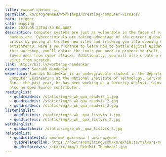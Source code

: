 ```yaml
---
title: ಕಂಪ್ಯೂಟರ್‌ ವೈರಾಣುಗಳ ಸೃಷ್ಠಿ
permalink: kn/programmes/workshops/creating-computer-viruses/
cata: trigger
catb: mapping
date: 2021-05-22T04:30:00.000Z
description: Computer systems are just as vulnerable in the faces of viruses as
  humans are. Cybercriminals are taking advantage of the current global health
  crisis by posing as trusted new sites and tricking you into opening malicious
  attachments. Here’s your chance to learn how to battle digital epidemics! In
  this workshop, you’ll obtain the tools you need to protect yourself, and your
  loved ones from cyber attacks. Additionally, you will also create a computer
  virus from scratch.
link: http://bit.ly/workshop-nandenkar
expertname: Saurabh Nandedkar
expertbio: Saurabh Nandedkar is an undergraduate student in the department of
  Computer Engineering at the National Institute of Technology, Kurukshetra.
  Since the past year, he has been working as a Security Analyst. Saurabh is
  also an Open Source contributor.
readinglist:
  - quadreadvis: /static/img/p_wk_qua_readvis_1.jpg
  - quadreadvis: /static/img/p_wk_qua_readvis_2.jpg
  - quadreadvis: /static/img/p_wk_qua_readvis_3.jpg
listeninglist:
  - quadlistvis: /static/img/p_wk__qua_listvis_1.jpg
  - quadlistvis: /static/img/p_wk__qua_listvis_2.jpg
watchinglist:
  - quadwatchvis: /static/img/p_wk__qua_listvis_2.jpg
relatedlist:
  - quadrelatedtxt: ಮಾಲ್‌ವೇರ್‌ ಪ್ರದರ್ಶನಾಲಯ | ಮಿಕ್ಕೋ ಹೈಪೋನೆನ್‌‌
    quadrelatedlink: https://nowtransmitting.com/kn/exhibits/malware-museum/
    quadrelatedvis: /static/img/J_Exhibit_Thumbnail.jpg
---
```

